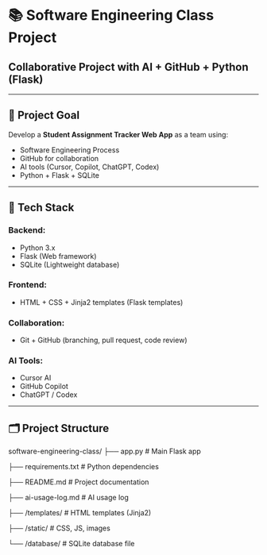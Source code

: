 # 📚 Software Engineering Class Project
## Collaborative Project with AI + GitHub + Python (Flask)

---

## 🎯 Project Goal
Develop a **Student Assignment Tracker Web App** as a team using:
- Software Engineering Process
- GitHub for collaboration
- AI tools (Cursor, Copilot, ChatGPT, Codex)
- Python + Flask + SQLite

---

## 🚀 Tech Stack

### Backend:
- Python 3.x
- Flask (Web framework)
- SQLite (Lightweight database)

### Frontend:
- HTML + CSS + Jinja2 templates (Flask templates)

### Collaboration:
- Git + GitHub (branching, pull request, code review)

### AI Tools:
- Cursor AI
- GitHub Copilot
- ChatGPT / Codex

---

## 🗂️ Project Structure

software-engineering-class/
├── app.py # Main Flask app

├── requirements.txt # Python dependencies

├── README.md # Project documentation

├── ai-usage-log.md # AI usage log

├── /templates/ # HTML templates (Jinja2)

├── /static/ # CSS, JS, images

└── /database/ # SQLite database file

